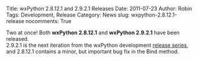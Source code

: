Title: wxPython 2.8.12.1 and 2.9.2.1 Releases
Date: 2011-07-23
Author: Robin
Tags: Development, Release
Category: News
slug: wxpython-2.8.12.1-release
nocomments: True

Two at once! Both **wxPython 2.8.12.1** and **wxPython 2.9.2.1** have been released.  
2.9.2.1 is the next iteration from the wxPython development 
[release series](http://wiki.wxpython.org/ReleaseSeries), and 2.8.12.1 contains a 
minor, but important bug fix in the Bind method. 
